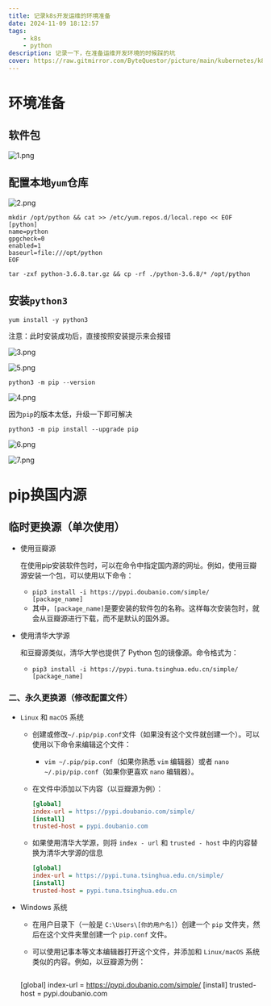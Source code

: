 ```yaml
---
title: 记录k8s开发运维的环境准备
date: 2024-11-09 18:12:57
tags:
    - k8s
    - python
description: 记录一下，在准备运维开发环境的时候踩的坑
cover: https://raw.gitmirror.com/ByteQuestor/picture/main/kubernetes/k8s.jpg
---
```


# 环境准备

##  软件包

![1.png](https://raw.gitmirror.com/ByteQuestor/picture/main/k8sPython/1.png)

## 配置本地`yum`仓库

![2.png](https://raw.gitmirror.com/ByteQuestor/picture/main/k8sPython/2.png)

```shell
mkdir /opt/python && cat >> /etc/yum.repos.d/local.repo << EOF
[python]
name=python
gpgcheck=0
enabled=1
baseurl=file:///opt/python
EOF
```

```shell
tar -zxf python-3.6.8.tar.gz && cp -rf ./python-3.6.8/* /opt/python
```

## 安装`python3`

```shell
yum install -y python3
```

注意：此时安装成功后，直接按照安装提示来会报错

![3.png](https://raw.gitmirror.com/ByteQuestor/picture/main/k8sPython/3.png)

![5.png](https://raw.gitmirror.com/ByteQuestor/picture/main/k8sPython/5.png)

```shell
python3 -m pip --version
```

![4.png](https://raw.gitmirror.com/ByteQuestor/picture/main/k8sPython/4.png)

因为`pip`的版本太低，升级一下即可解决

```shell
python3 -m pip install --upgrade pip
```

![6.png](https://raw.gitmirror.com/ByteQuestor/picture/main/k8sPython/6.png)

![7.png](https://raw.gitmirror.com/ByteQuestor/picture/main/k8sPython/7.png)

# pip换国内源

## 临时更换源（单次使用）

- 使用豆瓣源

  在使用pip安装软件包时，可以在命令中指定国内源的网址。例如，使用豆瓣源安装一个包，可以使用以下命令：

  - `pip3 install -i https://pypi.doubanio.com/simple/ [package_name]`
  - 其中，`[package_name]`是要安装的软件包的名称。这样每次安装包时，就会从豆瓣源进行下载，而不是默认的国外源。

- 使用清华大学源

  和豆瓣源类似，清华大学也提供了 Python 包的镜像源。命令格式为：

  - `pip3 install -i https://pypi.tuna.tsinghua.edu.cn/simple/ [package_name]`

### 二、永久更换源（修改配置文件）

+  `Linux` 和 `macOS` 系统

   - 创建或修改`~/.pip/pip.conf`文件（如果没有这个文件就创建一个）。可以使用以下命令来编辑这个文件：

     - `vim ~/.pip/pip.conf`（如果你熟悉 `vim` 编辑器）或者 `nano ~/.pip/pip.conf`（如果你更喜欢 `nano` 编辑器）。

   - 在文件中添加以下内容（以豆瓣源为例）：

     ```ini
     [global]
     index-url = https://pypi.doubanio.com/simple/
     [install]
     trusted-host = pypi.doubanio.com
     ```
     
   - 如果使用清华大学源，则将 `index - url` 和 `trusted - host` 中的内容替换为清华大学源的信息
     ```ini
     [global]
     index-url = https://pypi.tuna.tsinghua.edu.cn/simple/
     [install]
     trusted-host = pypi.tuna.tsinghua.edu.cn
     ```
   

+ Windows 系统

  - 在用户目录下（一般是 `C:\Users\[你的用户名]`）创建一个 `pip` 文件夹，然后在这个文件夹里创建一个 `pip.conf` 文件。


  - 可以使用记事本等文本编辑器打开这个文件，并添加和 `Linux/macOS` 系统类似的内容。例如，以豆瓣源为例：

    ```ini
  [global]
    index-url = https://pypi.doubanio.com/simple/
  [install]
    trusted-host = pypi.doubanio.com
  ```

